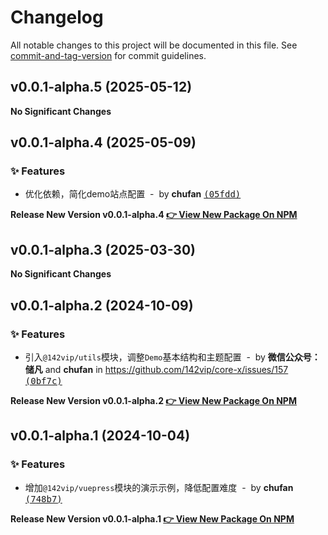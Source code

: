 # Changelog

All notable changes to this project will be documented in this file. See [commit-and-tag-version](https://github.com/absolute-version/commit-and-tag-version) for commit guidelines.

<!-- #region recent-alpha -->

## v0.0.1-alpha.5 (2025-05-12)

**No Significant Changes**

## v0.0.1-alpha.4 (2025-05-09)

### ✨ Features

- 优化依赖，简化demo站点配置 &nbsp;-&nbsp; by **chufan** [<samp>(05fdd)</samp>](https://github.com/142vip/core-x/commit/05fdd68)

**Release New Version v0.0.1-alpha.4 [👉 View New Package On NPM](https://www.npmjs.com/package/vuepress-demo)**

## v0.0.1-alpha.3 (2025-03-30)

**No Significant Changes**

## v0.0.1-alpha.2 (2024-10-09)

### ✨ Features

- 引入`@142vip/utils`模块，调整`Demo`基本结构和主题配置 &nbsp;-&nbsp; by **微信公众号：储凡** and **chufan** in https://github.com/142vip/core-x/issues/157 [<samp>(0bf7c)</samp>](https://github.com/142vip/core-x/commit/0bf7c90)

**Release New Version v0.0.1-alpha.2 [👉 View New Package On NPM](https://www.npmjs.com/package/vuepress-demo)**

## v0.0.1-alpha.1 (2024-10-04)

### ✨ Features

- 增加`@142vip/vuepress`模块的演示示例，降低配置难度 &nbsp;-&nbsp; by **chufan** [<samp>(748b7)</samp>](https://github.com/142vip/core-x/commit/748b7d0)

**Release New Version v0.0.1-alpha.1 [👉 View New Package On NPM](https://www.npmjs.com/package/vuepress-demo)**

<!-- #endregion recent-alpha -->
